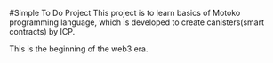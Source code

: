 #Simple To Do Project
This project is to learn basics of Motoko programming language, which is developed to create canisters(smart contracts) by ICP.

This is the beginning of the web3 era.
